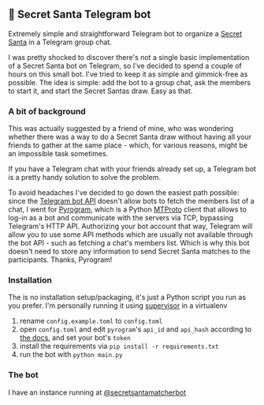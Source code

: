 ## 🎄 Secret Santa Telegram bot

Extremely simple and straightforward Telegram bot to organize a [Secret Santa](http://secret-santa.urbanup.com/4845681) in a Telegram group chat.

I was pretty shocked to discover there's not a single basic implementation of a Secret Santa bot on Telegram, so I've decided to spend a couple of hours on this small bot. I've tried to keep it as simple and gimmick-free as possible. The idea is simple: add the bot to a group chat, ask the members to start it, and start the Secret Santas draw. Easy as that.

### A bit of background

This was actually suggested by a friend of mine, who was wondering whether there was a way to do a Secret Santa draw without having all your friends to gather at the same place - which, for various reasons, might be an impossible task sometimes.

If you have a Telegram chat with your friends already set up, a Telegram bot is a pretty handy solution to solve the problem.

To avoid headaches I've decided to go down the easiest path possible: since the [Telegram bot API](https://core.telegram.org/bots/api) doesn't allow bots to fetch the members list of a chat, I went for [Pyrogram](https://docs.pyrogram.org/), which is a Python [MTProto](https://core.telegram.org/mtproto) client that allows to log-in as a bot and communicate with the servers via TCP, bypassing Telegram's HTTP API. Authorizing your bot account that way, Telegram will allow you to use some API methods which are usually not available through the bot API - such as fetching a chat's members list. Which is why this bot doesn't need to store any information to send Secret Santa matches to the participants. Thanks, Pyrogram!

### Installation

The is no installation setup/packaging, it's just a Python script you run as you prefer. I'm personally running it using [supervisor](http://supervisord.org) in a virtualenv

1. rename `config.example.toml` to `config.toml`
2. open `config.toml` and edit `pyrogram`'s `api_id` and `api_hash` according to [the docs](https://docs.pyrogram.org/intro/quickstart#get-pyrogram-real-fast), and set your bot's `token`
3. install the requirements via `pip install -r requirements.txt`
4. run the bot with `python main.py`

### The bot

I have an instance running at [@secretsantamatcherbot](https://t.me/secretsantamatcherbot)
